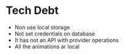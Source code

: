 Tech Debt
================================================================================

  - Non use local storage 
  - Not set credentials on database
  - It has not an API with provider operations
  - All the animations ar local 

